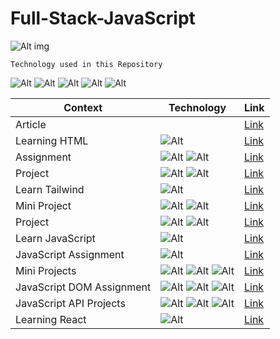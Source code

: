 # Full-Stack-JavaScript

![Alt img](https://img.shields.io/badge/Getting-Started-yellow)

`Technology used in this Repository`

![Alt](https://img.shields.io/badge/-HTML-orange) ![Alt](https://img.shields.io/badge/-CSS-green) ![Alt](https://img.shields.io/badge/-TailwindCss-blue)
![Alt](https://img.shields.io/badge/-JavaScript-brightgreen)
![Alt](https://img.shields.io/badge/-React-9cf)

| Context                   | Technology                                                                                                                                                            | Link                                              |
| ------------------------- | --------------------------------------------------------------------------------------------------------------------------------------------------------------------- | ------------------------------------------------- |
| Article                   |                                                                                                                                                                       | [Link](./Article/Readme.md)                       |
| Learning HTML             | ![Alt](https://img.shields.io/badge/-HTML-orange)                                                                                                                     | [Link](./Learn%20Html)                            |
| Assignment                | ![Alt](https://img.shields.io/badge/-HTML-orange) ![Alt](https://img.shields.io/badge/-CSS-green)                                                                     | [Link](./Assignments)                             |
| Project                   | ![Alt](https://img.shields.io/badge/-HTML-orange) ![Alt](https://img.shields.io/badge/-CSS-green)                                                                     | [Link](./HTML%20CSS%20Projects)                   |
| Learn Tailwind            | ![Alt](https://img.shields.io/badge/-TailwindCss-blue)                                                                                                                | [Link](./Learn%20Tailwind/Readme.md)              |
| Mini Project              | ![Alt](https://img.shields.io/badge/-HTML-orange) ![Alt](https://img.shields.io/badge/-TailwindCss-blue)                                                              | [Link](./TailwindCss%20Mini%20Projects/Readme.md) |
| Project                   | ![Alt](https://img.shields.io/badge/-HTML-orange) ![Alt](https://img.shields.io/badge/-TailwindCss-blue)                                                              | [Link](./HTML%20TailwindCss%20Project/Readme.md)  |
| Learn JavaScript          | ![Alt](https://img.shields.io/badge/-JavaScript-brightgreen)                                                                                                          | [Link](./Learn%20JavaScript)                      |
| JavaScript Assignment     | ![Alt](https://img.shields.io/badge/-JavaScript-brightgreen)                                                                                                          | [Link](./JavaScript%20Assignments)                |
| Mini Projects             | ![Alt](https://img.shields.io/badge/-HTML-orange) ![Alt](https://img.shields.io/badge/-TailwindCss-blue) ![Alt](https://img.shields.io/badge/-JavaScript-brightgreen) | [Link](./JavaScript%20Mini%20Projects)            |
| JavaScript DOM Assignment | ![Alt](https://img.shields.io/badge/-HTML-orange) ![Alt](https://img.shields.io/badge/-CSS-green) ![Alt](https://img.shields.io/badge/-JavaScript-brightgreen)        | [Link](./DOM%20Assignments%202.0%20Batch%20copy)  |
| JavaScript API Projects   | ![Alt](https://img.shields.io/badge/-HTML-orange) ![Alt](https://img.shields.io/badge/-TailwindCss-blue) ![Alt](https://img.shields.io/badge/-JavaScript-brightgreen) | [Link](./JavaScript%20API%20Projects)             |
| Learning React            | ![Alt](https://img.shields.io/badge/-React-9cf)                                                                                                                       | [Link](./Learning%20React)                        |
